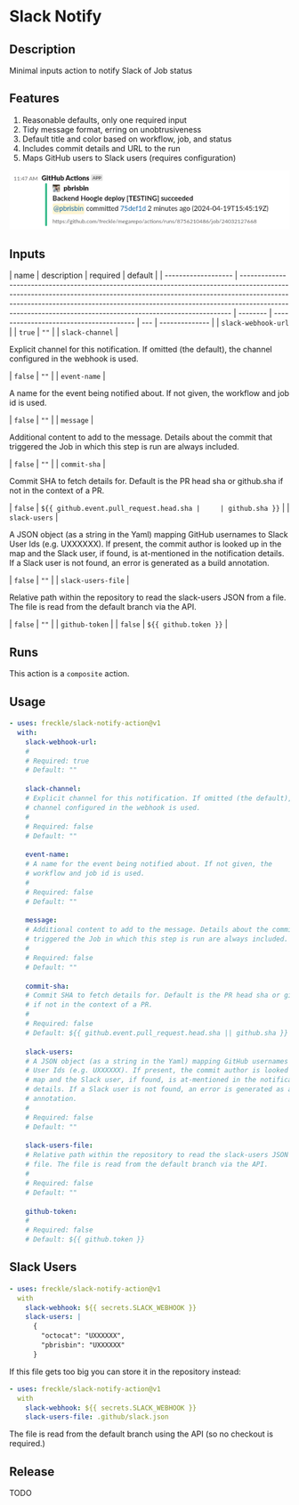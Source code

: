 # Slack Notify

<!-- action-docs-header source="action.yml" -->

<!-- action-docs-header source="action.yml" -->

<!-- action-docs-description source="action.yml" -->

## Description

Minimal inputs action to notify Slack of Job status

<!-- action-docs-description source="action.yml" -->

## Features

1. Reasonable defaults, only one required input
1. Tidy message format, erring on unobtrusiveness
1. Default title and color based on workflow, job, and status
1. Includes commit details and URL to the run
1. Maps GitHub users to Slack users (requires configuration)

![Example notification](./files/example.png)

<!-- action-docs-inputs source="action.yml" -->

## Inputs

| name                | description                                                                                                                                                                                                                                                                                                           | required | default                                 |
| ------------------- | --------------------------------------------------------------------------------------------------------------------------------------------------------------------------------------------------------------------------------------------------------------------------------------------------------------------- | -------- | --------------------------------------- | --- | -------------- |
| `slack-webhook-url` |                                                                                                                                                                                                                                                                                                                       | `true`   | `""`                                    |
| `slack-channel`     | <p>Explicit channel for this notification. If omitted (the default), the channel configured in the webhook is used.</p>                                                                                                                                                                                               | `false`  | `""`                                    |
| `event-name`        | <p>A name for the event being notified about. If not given, the workflow and job id is used.</p>                                                                                                                                                                                                                      | `false`  | `""`                                    |
| `message`           | <p>Additional content to add to the message. Details about the commit that triggered the Job in which this step is run are always included.</p>                                                                                                                                                                       | `false`  | `""`                                    |
| `commit-sha`        | <p>Commit SHA to fetch details for. Default is the PR head sha or github.sha if not in the context of a PR.</p>                                                                                                                                                                                                       | `false`  | `${{ github.event.pull_request.head.sha |     | github.sha }}` |
| `slack-users`       | <p>A JSON object (as a string in the Yaml) mapping GitHub usernames to Slack User Ids (e.g. UXXXXXX). If present, the commit author is looked up in the map and the Slack user, if found, is at-mentioned in the notification details. If a Slack user is not found, an error is generated as a build annotation.</p> | `false`  | `""`                                    |
| `slack-users-file`  | <p>Relative path within the repository to read the slack-users JSON from a file. The file is read from the default branch via the API.</p>                                                                                                                                                                            | `false`  | `""`                                    |
| `github-token`      |                                                                                                                                                                                                                                                                                                                       | `false`  | `${{ github.token }}`                   |

<!-- action-docs-inputs source="action.yml" -->

<!-- action-docs-outputs source="action.yml" -->

<!-- action-docs-outputs source="action.yml" -->

<!-- action-docs-runs action="action.yml" -->

## Runs

This action is a `composite` action.

<!-- action-docs-runs action="action.yml" -->

<!-- action-docs-usage action="action.yml" project="freckle/slack-notify-action" version="v1" -->

## Usage

```yaml
- uses: freckle/slack-notify-action@v1
  with:
    slack-webhook-url:
    #
    # Required: true
    # Default: ""

    slack-channel:
    # Explicit channel for this notification. If omitted (the default), the
    # channel configured in the webhook is used.
    #
    # Required: false
    # Default: ""

    event-name:
    # A name for the event being notified about. If not given, the
    # workflow and job id is used.
    #
    # Required: false
    # Default: ""

    message:
    # Additional content to add to the message. Details about the commit that
    # triggered the Job in which this step is run are always included.
    #
    # Required: false
    # Default: ""

    commit-sha:
    # Commit SHA to fetch details for. Default is the PR head sha or github.sha
    # if not in the context of a PR.
    #
    # Required: false
    # Default: ${{ github.event.pull_request.head.sha || github.sha }}

    slack-users:
    # A JSON object (as a string in the Yaml) mapping GitHub usernames to Slack
    # User Ids (e.g. UXXXXXX). If present, the commit author is looked up in the
    # map and the Slack user, if found, is at-mentioned in the notification
    # details. If a Slack user is not found, an error is generated as a build
    # annotation.
    #
    # Required: false
    # Default: ""

    slack-users-file:
    # Relative path within the repository to read the slack-users JSON from a
    # file. The file is read from the default branch via the API.
    #
    # Required: false
    # Default: ""

    github-token:
    #
    # Required: false
    # Default: ${{ github.token }}
```

<!-- action-docs-usage action="action.yml" project="freckle/slack-notify-action" version="v1" -->

## Slack Users

```yaml
- uses: freckle/slack-notify-action@v1
  with
    slack-webhook: ${{ secrets.SLACK_WEBHOOK }}
    slack-users: |
      {
        "octocat": "UXXXXXX",
        "pbrisbin": "UXXXXXX"
      }
```

If this file gets too big you can store it in the repository instead:

```yaml
- uses: freckle/slack-notify-action@v1
  with
    slack-webhook: ${{ secrets.SLACK_WEBHOOK }}
    slack-users-file: .github/slack.json
```

The file is read from the default branch using the API (so no checkout is
required.)

## Release

TODO

